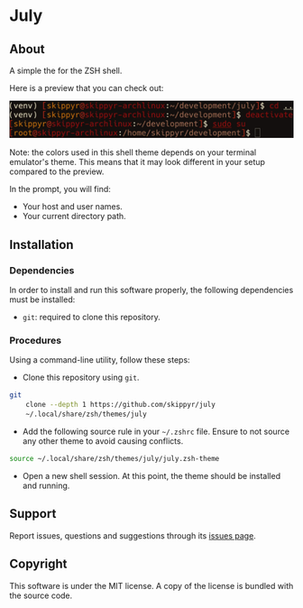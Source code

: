 # July
## About
A simple the for the ZSH shell.

Here is a preview that you can check out:

![](preview.webp)

Note: the colors used in this shell theme depends on your terminal emulator's
      theme. This means that it may look different in your setup compared to the
      preview.

In the prompt, you will find:

- Your host and user names.
- Your current directory path.

## Installation
### Dependencies
In order to install and run this software properly, the following dependencies
must be installed:

- `git`: required to clone this repository.

### Procedures
Using a command-line utility, follow these steps:

- Clone this repository using `git`.

```bash
git                                                                            \
    clone --depth 1 https://github.com/skippyr/july                            \
    ~/.local/share/zsh/themes/july
```

- Add the following source rule in your `~/.zshrc` file. Ensure to not source
  any other theme to avoid causing conflicts.

```bash
source ~/.local/share/zsh/themes/july/july.zsh-theme
```

- Open a new shell session. At this point, the theme should be installed and
  running.

## Support
Report issues, questions and suggestions through its [issues page](https://github.com/skippyr/july/issues).

## Copyright
This software is under the MIT license. A copy of the license is bundled with
the source code.
